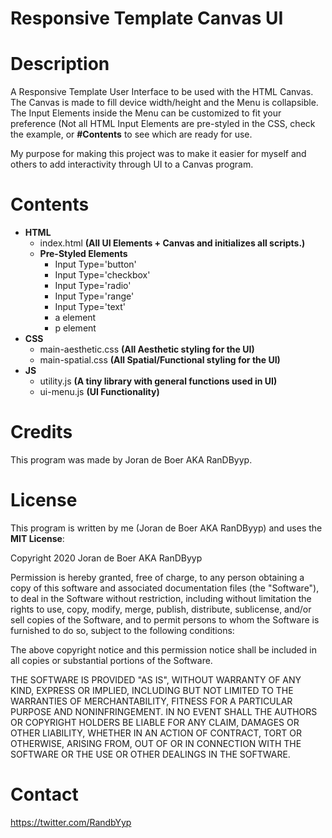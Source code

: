 # Responsive Template Canvas UI

# Description
A Responsive Template User Interface to be used with the HTML Canvas. The Canvas is made to fill device width/height and the Menu is collapsible. The Input Elements inside the Menu can be customized to fit your preference (Not all HTML Input Elements are pre-styled in the CSS, check the example, or **#Contents** to see which are ready for use.

My purpose for making this project was to make it easier for myself and others to add interactivity through UI to a Canvas program.

# Contents
* **HTML**
  * index.html **(All UI Elements + Canvas and initializes all scripts.)**
  * **Pre-Styled Elements**
    * Input Type='button'
    * Input Type='checkbox'
    * Input Type='radio'
    * Input Type='range'
    * Input Type='text'
    * a element
    * p element
* **CSS**
  * main-aesthetic.css **(All Aesthetic styling for the UI)**
  * main-spatial.css **(All Spatial/Functional styling for the UI)**
* **JS**
  * utility.js **(A tiny library with general functions used in UI)**
  * ui-menu.js **(UI Functionality)**

# Credits
This program was made by Joran de Boer AKA RanDByyp.

# License
This program is written by me (Joran de Boer AKA RanDByyp) and uses the **MIT License**:

Copyright 2020 Joran de Boer AKA RanDByyp

Permission is hereby granted, free of charge, to any person obtaining a copy of this software and associated documentation files (the "Software"), to deal in the Software without restriction, including without limitation the rights to use, copy, modify, merge, publish, distribute, sublicense, and/or sell copies of the Software, and to permit persons to whom the Software is furnished to do so, subject to the following conditions:

The above copyright notice and this permission notice shall be included in all copies or substantial portions of the Software.

THE SOFTWARE IS PROVIDED "AS IS", WITHOUT WARRANTY OF ANY KIND, EXPRESS OR IMPLIED, INCLUDING BUT NOT LIMITED TO THE WARRANTIES OF MERCHANTABILITY, FITNESS FOR A PARTICULAR PURPOSE AND NONINFRINGEMENT. IN NO EVENT SHALL THE AUTHORS OR COPYRIGHT HOLDERS BE LIABLE FOR ANY CLAIM, DAMAGES OR OTHER LIABILITY, WHETHER IN AN ACTION OF CONTRACT, TORT OR OTHERWISE, ARISING FROM, OUT OF OR IN CONNECTION WITH THE SOFTWARE OR THE USE OR OTHER DEALINGS IN THE SOFTWARE.

# Contact

https://twitter.com/RandbYyp
